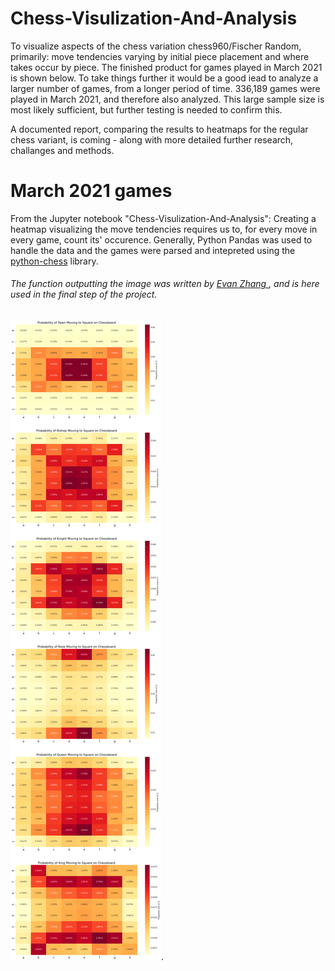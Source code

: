 # Chess-Visulization-And-Analysis

To visualize aspects of the chess variation chess960/Fischer Random, primarily: move tendencies varying by initial piece placement and where takes occur by piece. The finished product for games played in March 2021 is shown below. 
To take things further it would be a good iead to analyze a larger number of games, from a longer period of time. 336,189 games were played in March 2021, and therefore also analyzed. This large sample size is most likely sufficient, but further testing is needed to confirm this. 

A documented report, comparing the results to heatmaps for the regular chess variant, is coming - along with more detailed further research, challanges and methods. 

# March 2021 games
From the Jupyter notebook "Chess-Visulization-And-Analysis": Creating a heatmap visualizing the move tendencies requires us to, for every move in every game, count its' occurence. Generally, Python Pandas was used to handle the data and the games were parsed and intepreted using the [python-chess](https://github.com/niklasf/python-chess) library. 
###### The function outputting the image was written by [Evan Zhang ](https://www.kaggle.com/ironicninja/visualizing-chess-game-length-and-piece-movement), and is here used in the final step of the project. 
![Removaltest](https://raw.githubusercontent.com/DennisVNilsson/Chess-Visulization-And-Analysis/master/imagesMarch2021/heatmap1March.png?raw=true). 

